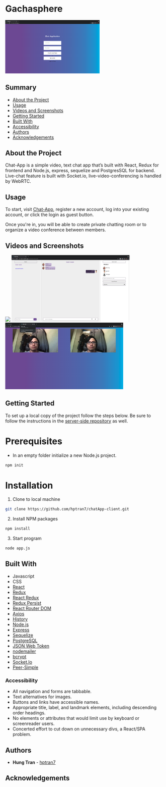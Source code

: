 <h1> Gachasphere </h1>

<img src="./images/Screen Shot 2021-03-29 at 1.37.56 PM (3).png" width="300" alt="Gachasphere logo"/>

<h2>Summary </h2>

- [About the Project](#about-the-project)
- [Usage](#usage)
- [Videos and Screenshots](#videos-and-screenshots)
- [Getting Started](#getting-started)
- [Built With](#built-with)
- [Accessibility](#accessibility)
- [Authors](#authors)
- [Acknowledgements](#acknowledgements)

## About the Project

Chat-App is a simple video, text chat app that’s built with React, Redux for frontend and Node.js, express, sequelize and PostgresSQL for backend. Live-chat feature is built with Socket.io, live-video-conferencing is handled by WebRTC.

## Usage

To start, visit [Chat-App](https://chat-dc.netlify.app/), register a new account, log into your existing account, or click the login as guest button.

Once you're in, you will be able to create private chatting room or to organize a video conference between members.

## Videos and Screenshots

<img src="./images/chat-app.gif">
<img src="./images/chat-App.png" width="375" alt="Gachasphere mobile walkthrough"/>
<img src="./images/Screen Shot 2021-03-29 at 1.39.22 PM (3).png" width="375" alt="Gachasphere mobile walkthrough"/>

## Getting Started

To set up a local copy of the project follow the steps below. Be sure to follow the instructions in the [server-side repository](https://github.com/hptran7/chatApp-server.git) as well.

# Prerequisites

- In an empty folder initialize a new Node.js project.

```sh
npm init
```

# Installation

1. Clone to local machine

```sh
git clone https://github.com/hptran7/chatApp-client.git
```

2. Install NPM packages

```sh
npm install
```

3. Start program

```sh
node app.js
```

## Built With

- Javascript
- CSS
- [React](https://reactjs.org/)
- [Redux](https://redux.js.org/)
- [React Redux](https://react-redux.js.org/)
- [Redux Persist](https://github.com/rt2zz/redux-persist)
- [React Router DOM](https://reactrouter.com/web/guides/quick-start)
- [Axios](https://github.com/axios/axios)
- [History](https://www.npmjs.com/package/history)
- [Node.js](https://nodejs.org/en/)
- [Express](https://expressjs.com/)
- [Sequelize](https://sequelize.org/)
- [PostgreSQL](https://www.postgresql.org/)
- [JSON Web Token](https://www.npmjs.com/package/jsonwebtoken)
- [nodemailer](https://nodemailer.com/about/)
- [bcrypt](https://www.npmjs.com/package/bcrypt)
- [Socket.Io](https://socket.io/)
- [Peer-Simple](https://github.com/feross/simple-peer)

### Accessibility

- All navigation and forms are tabbable.
- Text alternatives for images.
- Buttons and links have accessible names.
- Appropriate title, label, and landmark elements, including descending order headings.
- No elements or attributes that would limit use by keyboard or screenreader users.
- Concerted effort to cut down on unnecessary divs, a React/SPA problem.

## Authors

- **Hung Tran** - [hptran7](https://github.com/hptran7)

## Acknowledgements
